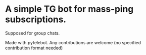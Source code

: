 # A simple TG bot for mass-ping subscriptions.
Supposed for group chats.

Made with pytelebot. Any contributions are welcome (no specified contribution format needed)
